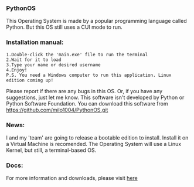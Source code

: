 ### PythonOS
This Operating System is made by a popular programming language called Python.
But this OS still uses a CUI mode to run.
 
### Installation manual:
    1.Double-click the 'main.exe' file to run the terminal
    2.Wait for it to load
    3.Type your name or desired username
    4.Enjoy!
    P.S. You need a Windows computer to run this application. Linux edition coming up!
Please report if there are any bugs in this OS. Or, if you have any suggestions, just let me know.
This software isn't developed by Python or Python Software Foundation.
You can download this software from https://github.com/milo1004/PythonOS.git

### News:
  I and my 'team' are going to release a bootable edition to install.
  Install it on a Virtual Machine is recomended. The Operating System will use a Linux Kernel, but   still, a terminal-based OS.

### Docs:
  For more information and downloads, please visit [here](https://milo1004.github.io/)

